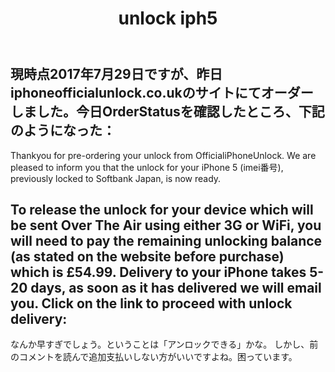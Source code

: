 ﻿---
title: unlock iph5
layout: post
tags:
  - geek
---

現時点2017年7月29日ですが、昨日iphoneofficialunlock.co.ukのサイトにてオーダーしました。今日OrderStatusを確認したところ、下記のようになった：
------
Thankyou for pre-ordering your unlock from OfficialiPhoneUnlock. We are pleased to inform you that the unlock for your iPhone 5 (imei番号), previously locked to Softbank Japan, is now ready.

To release the unlock for your device which will be sent Over The Air using either 3G or WiFi, you will need to pay the remaining unlocking balance (as stated on the website before purchase) which is £54.99. Delivery to your iPhone takes 5-20 days, as soon as it has delivered we will email you. 
Click on the link to proceed with unlock delivery: 
------
なんか早すぎでしょう。ということは「アンロックできる」かな。
しかし、前のコメントを読んで追加支払いしない方がいいですよね。困っています。
